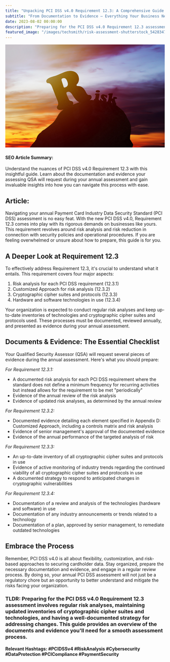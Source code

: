 ```yaml
---
title: "Unpacking PCI DSS v4.0 Requirement 12.3: A Comprehensive Guide to Navigate Your Annual Assessment"
subtitle: "From Documentation to Evidence – Everything Your Business Needs to Prepare"
date: 2023-08-02 00:00:00
description: "Preparing for the PCI DSS v4.0 Requirement 12.3 assessment involves regular risk analyses, maintaining updated inventories of cryptographic cipher suites and technologies, and having a well-documented strategy for addressing changes. This guide provides an overview of the documents and evidence you'll need for a smooth assessment process."
featured_image: "/images/techsmith/risk-assessment-shutterstock_542834731.jpg"
---
```


![](/images/techsmith/risk-assessment-shutterstock_542834731.jpg)


#### SEO Article Summary:
Understand the nuances of PCI DSS v4.0 Requirement 12.3 with this insightful guide. Learn about the documentation and evidence your assessing QSA will request during your annual assessment and gain invaluable insights into how you can navigate this process with ease.

## Article:

Navigating your annual Payment Card Industry Data Security Standard (PCI DSS) assessment is no easy feat. With the new PCI DSS v4.0, Requirement 12.3 comes into play with its rigorous demands on businesses like yours. This requirement revolves around risk analysis and risk reduction in connection with security policies and operational procedures. If you are feeling overwhelmed or unsure about how to prepare, this guide is for you. 

## A Deeper Look at Requirement 12.3

To effectively address Requirement 12.3, it's crucial to understand what it entails. This requirement covers four major aspects: 

1. Risk analysis for each PCI DSS requirement (12.3.1)
2. Customized Approach for risk analysis (12.3.2)
3. Cryptographic cipher suites and protocols (12.3.3)
4. Hardware and software technologies in use (12.3.4)

Your organization is expected to conduct regular risk analyses and keep up-to-date inventories of technologies and cryptographic cipher suites and protocols used. These processes must be documented, reviewed annually, and presented as evidence during your annual assessment. 

## Documents & Evidence: The Essential Checklist

Your Qualified Security Assessor (QSA) will request several pieces of evidence during the annual assessment. Here's what you should prepare:

*For Requirement 12.3.1:*
- A documented risk analysis for each PCI DSS requirement where the standard does not define a minimum frequency for recurring activities but instead allows for the requirement to be met "periodically"
- Evidence of the annual review of the risk analysis
- Evidence of updated risk analyses, as determined by the annual review

*For Requirement 12.3.2:*
- Documented evidence detailing each element specified in Appendix D: Customized Approach, including a controls matrix and risk analysis
- Evidence of senior management's approval of the documented evidence
- Evidence of the annual performance of the targeted analysis of risk

*For Requirement 12.3.3:*
- An up-to-date inventory of all cryptographic cipher suites and protocols in use
- Evidence of active monitoring of industry trends regarding the continued viability of all cryptographic cipher suites and protocols in use
- A documented strategy to respond to anticipated changes in cryptographic vulnerabilities

*For Requirement 12.3.4:*
- Documentation of a review and analysis of the technologies (hardware and software) in use
- Documentation of any industry announcements or trends related to a technology
- Documentation of a plan, approved by senior management, to remediate outdated technologies

## Embrace the Process

Remember, PCI DSS v4.0 is all about flexibility, customization, and risk-based approaches to securing cardholder data. Stay organized, prepare the necessary documentation and evidence, and engage in a regular review process. By doing so, your annual PCI DSS assessment will not just be a regulatory chore but an opportunity to better understand and mitigate the risks facing your organization. 

### TLDR: Preparing for the PCI DSS v4.0 Requirement 12.3 assessment involves regular risk analyses, maintaining updated inventories of cryptographic cipher suites and technologies, and having a well-documented strategy for addressing changes. This guide provides an overview of the documents and evidence you'll need for a smooth assessment process.

#### Relevant Hashtags: #PCIDSSv4 #RiskAnalysis #Cybersecurity #DataProtection #PCICompliance #PaymentSecurity
